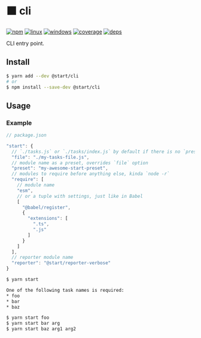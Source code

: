 # ⬛️ cli

[![npm](https://img.shields.io/npm/v/@start/cli.svg?style=flat-square)](https://www.npmjs.com/package/@start/cli) [![linux](https://img.shields.io/travis/deepsweet/start/master.svg?label=linux&style=flat-square)](https://travis-ci.org/deepsweet/start) [![windows](https://img.shields.io/appveyor/ci/deepsweet/start/master.svg?label=windows&style=flat-square)](https://ci.appveyor.com/project/deepsweet/start) [![coverage](https://img.shields.io/codecov/c/github/deepsweet/start/master.svg?style=flat-square)](https://codecov.io/github/deepsweet/start) [![deps](https://david-dm.org/deepsweet/start.svg?path=packages/cli&style=flat-square)](https://david-dm.org/deepsweet/start?path=packages/cli)

CLI entry point.

## Install

```sh
$ yarn add --dev @start/cli
# or
$ npm install --save-dev @start/cli
```

## Usage

### Example

```js
// package.json

"start": {
  // `./tasks.js` or `./tasks/index.js` by default if there is no `preset` option
  "file": "./my-tasks-file.js",
  // module name as a preset, overrides `file` option
  "preset": "my-awesome-start-preset",
  // modules to require before anything else, kinda `node -r`
  "require": [
    // module name
    "esm",
    // or a tuple with settings, just like in Babel
    [
      "@babel/register",
      {
        "extensions": [
          ".ts",
          ".js"
        ]
      }
    ]
  ],
  // reporter module name
  "reporter": "@start/reporter-verbose"
}
```

```sh
$ yarn start

One of the following task names is required:
* foo
* bar
* baz
```

```sh
$ yarn start foo
$ yarn start bar arg
$ yarn start baz arg1 arg2
```
